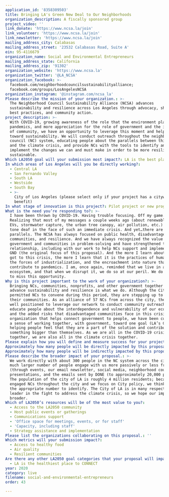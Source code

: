 ```yaml
---
application_id: '8358309503'
title: Bringing LA's Green New Deal to Our Neighborhoods
organization_description: A fiscally sponsored group
project_video: ''
link_donate: 'https://www.ncsa.la/join'
link_volunteer: 'https://www.ncsa.la/join'
link_newsletter: 'https://www.ncsa.la/join'
mailing_address_city: Calabasas
mailing_address_street: '23532 Calabasas Road, Suite A'
ein: 95-4116679
organization_name: Social and Environmental Entrepreneurs
mailing_address_state: California
mailing_address_zip: '91302'
organization_website: 'https://www.ncsa.la'
organization_twitter: '@LA_NCSA'
organization_facebook: >-
  facebook.com/neighborhoodcouncilsustainabilityalliance;
  facebook.com/groups/LosAngelesNCSA
organization_instagram: '@instagram.com/ncsa_la'
Please describe the mission of your organization.: >-
  The Neighborhood Council Sustainability Alliance (NCSA) advances
  sustainability and resilience across Los Angeles through advocacy, sharing of
  best practices, and community action.
project_description: >-
  With COVID-19, growing awareness of the role that the environment plays in
  pandemics, and more appreciation for the role of government and the importance
  of community, we have an opportunity to leverage this moment and help LA work
  toward sustainability. We will conduct outreach throughout the neighborhood
  council (NC) system, educating people about the parallels between this crisis
  and the climate crisis, and provide NCs with the tools to identify and
  implement the changes we can and must make in order to be more resilient and
  sustainable.
Which LA2050 goal will your submission most impact?: LA is the best place to LIVE
In which areas of Los Angeles will you be directly working?:
  - Central LA
  - San Fernando Valley
  - South LA
  - Westside
  - South Bay
  - >-
    City of Los Angeles (please select only if your project has a citywide
    benefit)
In what stage of innovation is this project?: Pilot project or new program (testing or implementing a new idea)
What is the need you’re responding to?: >-
  I have been thrown by COVID-19. Having trouble focusing. Off my game.
  Realizing that most of my messages a couple weeks ago (about renewable energy,
  EVs, stormwater capture, the urban tree canopy, air pollution, etc.) sound
  tone deaf in the face of such an immediate crisis. And yet…there are so many
  parallels. The NCSA has always focused on public health, disadvantaged
  communities, and resilience. And we have always recognized the value of both
  government and communities in problem-solving and have strengthened that
  relationship, including with our work to help NCs support and implement LA’s
  GND (the original focus of this proposal). And the more I learn about how we
  got to this crisis, the more I learn that it is the practices of human beings,
  the forces of industrialization, and the encroachment into nature that
  contribute to pandemics. I am, once again, reminded that we live in an
  ecosystem, and that when we disrupt it, we do so at our peril. We do not want
  to miss this opportunity.
Why is this project important to the work of your organization?: >-
  Bringing NCs, communities, nonprofits, and other government together to
  advance sustainability and resilience is what we do. Although the City has not
  permitted NCs to convene during this period, they are stepping up to serve
  their communities. As an alliance of 57 NCs from across the city, the NCSA is
  well positioned to leverage our network to conduct community outreach and help
  educate people about the interdependence and vulnerability of our ecosystems
  and the added risks that disadvantaged communities face in this crisis. As an
  organization that helps connect government to people, we have been cultivating
  a sense of working together, with government, toward one goal (LA’s GND), and
  helping people feel that they are a part of the solution and contributing to
  something bigger than themselves. As we are all in the COVID-19 crisis
  together, we are also all in the climate crisis together.
Please explain how you will define and measure success for your project.: "•\tThe NCSA will partner with the City and/or SCAQMD to encourage sustained telecommuting to keep our air cleaner (in the form of either messaging, incentives, legislation, etc.)\n•\t10 NCs will support the telecommuting effort (via, e.g., community impact statements)\n•\tThe City will open up select streets to pedestrians and cyclists during the shelter-in-place order\n•\tNCs, the Mayor’s Office of Resilience, and the Department of Neighborhood Empowerment (DONE) will share a clear understanding of the role of NCs in a crisis\n•\t5 NCs will support home or community gardening (with either outreach/education, funds for community gardens, events, etc.)\n•\t10 NCs will communicate to their constituents about the connection between the coronavirus and our ecosystem, and parallels to the climate crisis\n•\tThe NCSA will partner with the Office of Climate Emergency Mobilization on messaging about the coronavirus\n•\tThe NCSA will disseminate monthly messaging about the elevated risks to communities with poor air quality associated with some viruses\n•\tContent that will help people make the connections between the coronavirus and the climate crisis will be integrated into LA’s GND NC Toolkit (currently in development by the Mayor’s Office of Sustainability and DONE, with the assistance of the NCSA network)\n•\t5 NCs will join the NCSA\n•\t5 NCs will establish sustainability committees\nThe above will be determined through communication with NCs and our City partners, typically verified via the internet. \n\n"
Approximately how many people will be directly impacted by this proposal?: '300'
Approximately how many people will be indirectly impacted by this proposal?: '4000000'
Please describe the broader impact of your proposal.: >-
  We work directly with about 300 people in the NC system across the city; a
  much larger number of people engage with us more passively or less frequently
  (through events, our email newsletter, social media, neighborhood council
  presentations, and the emails sent by DONE (to approximately 20,000 people).
  The population of the city of LA is roughly 4 million residents; because we
  engaged NCs throughout the city and we focus on City policy, we think that is
  the appropriate number to identify. The City of LA is in many respects a
  leader in the fight to address the climate crisis, so we hope our impact is
  broader.
Which of LA2050’s resources will be of the most value to you?:
  - Access to the LA2050 community
  - Host public events or gatherings
  - Communications support
  - 'Office space for meetings, events, or for staff'
  - 'Capacity, including staff'
  - Strategy assistance and implementation
Please list the organizations collaborating on this proposal.: ''
Which metrics will your submission impact?:
  - Access to healthy food
  - Air quality
  - Resilient communities
Are there any other LA2050 goal categories that your proposal will impact?:
  - LA is the healthiest place to CONNECT
year: 2020
category: live
filename: social-and-environmental-entrepreneurs
order: 43

---
```

